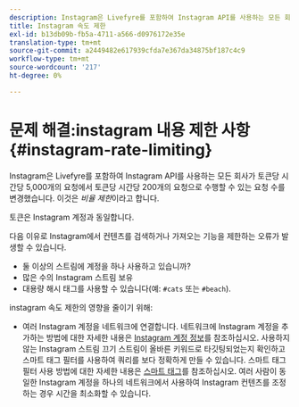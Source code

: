 ```yaml
---
description: Instagram은 Livefyre를 포함하여 Instagram API를 사용하는 모든 회사가 토큰당 시간당 5,000개의 요청에서 토큰당 시간당 200개의 요청으로 수행할 수 있는 요청 수를 변경했습니다. 이를 속도 제한이라고 합니다.
title: Instagram 속도 제한
exl-id: b13db09b-fb5a-4711-a566-d0976172e35e
translation-type: tm+mt
source-git-commit: a2449482e617939cfda7e367da34875bf187c4c9
workflow-type: tm+mt
source-wordcount: '217'
ht-degree: 0%

---
```


# 문제 해결:instagram 내용 제한 사항 {#instagram-rate-limiting}

Instagram은 Livefyre를 포함하여 Instagram API를 사용하는 모든 회사가 토큰당 시간당 5,000개의 요청에서 토큰당 시간당 200개의 요청으로 수행할 수 있는 요청 수를 변경했습니다. 이것은 *비율 제한*&#x200B;이라고 합니다.

토큰은 Instagram 계정과 동일합니다.

다음 이유로 Instagram에서 컨텐츠를 검색하거나 가져오는 기능을 제한하는 오류가 발생할 수 있습니다.

* 둘 이상의 스트림에 계정을 하나 사용하고 있습니까?
* 많은 수의 Instagram 스트림 보유
* 대용량 해시 태그를 사용할 수 있습니다(예: `#cats` 또는 `#beach`).

instagram 속도 제한의 영향을 줄이기 위해:

* 여러 Instagram 계정을 네트워크에 연결합니다. 네트워크에 Instagram 계정을 추가하는 방법에 대한 자세한 내용은 [Instagram 계정 정보](/help/using/c-users-creating-accounts-with-studio-access/t-configure-social-accout-instagram/c-about-instagram-accounts.md)를 참조하십시오.
사용하지 않는 Instagram 스트림 끄기
스트림이 올바른 키워드로 타깃팅되었는지 확인하고 스마트 태그 필터를 사용하여 쿼리를 보다 정확하게 만들 수 있습니다. 스마트 태그 필터 사용 방법에 대한 자세한 내용은 [스마트 태그](/help/using/c-features-livefyre/c-smart-tags/c-smart-tags.md)를 참조하십시오.
여러 사람이 동일한 Instagram 계정을 하나의 네트워크에서 사용하여 Instagram 컨텐츠를 조정하는 경우 시간을 최소화할 수 있습니다.
